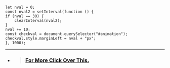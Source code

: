     let nval = 0;
    const nval2 = setInterval(function () {
    if (nval == 30) {
        clearInterval(nval2);
    }
    nval += 10;
    const checkval = document.querySelector("#animation");
    checkval.style.marginLeft = nval + "px";
    }, 1000);
---
* > ### [For More Click Over This.](../Js/setIntervel.js)